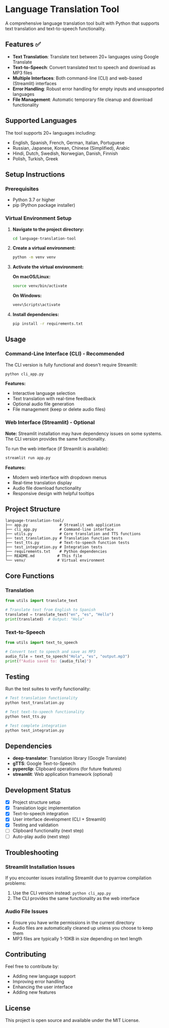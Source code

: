 # Language Translation Tool

A comprehensive language translation tool built with Python that supports text translation and text-to-speech functionality.

## Features ✅

- **Text Translation**: Translate text between 20+ languages using Google Translate
- **Text-to-Speech**: Convert translated text to speech and download as MP3 files
- **Multiple Interfaces**: Both command-line (CLI) and web-based (Streamlit) interfaces
- **Error Handling**: Robust error handling for empty inputs and unsupported languages
- **File Management**: Automatic temporary file cleanup and download functionality

## Supported Languages

The tool supports 20+ languages including:
- English, Spanish, French, German, Italian, Portuguese
- Russian, Japanese, Korean, Chinese (Simplified), Arabic
- Hindi, Dutch, Swedish, Norwegian, Danish, Finnish
- Polish, Turkish, Greek

## Setup Instructions

### Prerequisites
- Python 3.7 or higher
- pip (Python package installer)

### Virtual Environment Setup

1. **Navigate to the project directory:**
   ```bash
   cd language-translation-tool
   ```

2. **Create a virtual environment:**
   ```bash
   python -m venv venv
   ```

3. **Activate the virtual environment:**
   
   **On macOS/Linux:**
   ```bash
   source venv/bin/activate
   ```
   
   **On Windows:**
   ```bash
   venv\Scripts\activate
   ```

4. **Install dependencies:**
   ```bash
   pip install -r requirements.txt
   ```

## Usage

### Command-Line Interface (CLI) - Recommended

The CLI version is fully functional and doesn't require Streamlit:

```bash
python cli_app.py
```

**Features:**
- Interactive language selection
- Text translation with real-time feedback
- Optional audio file generation
- File management (keep or delete audio files)

### Web Interface (Streamlit) - Optional

**Note:** Streamlit installation may have dependency issues on some systems. The CLI version provides the same functionality.

To run the web interface (if Streamlit is available):

```bash
streamlit run app.py
```

**Features:**
- Modern web interface with dropdown menus
- Real-time translation display
- Audio file download functionality
- Responsive design with helpful tooltips

## Project Structure
```
language-translation-tool/
├── app.py              # Streamlit web application
├── cli_app.py          # Command-line interface
├── utils.py            # Core translation and TTS functions
├── test_translation.py # Translation function tests
├── test_tts.py         # Text-to-speech function tests
├── test_integration.py # Integration tests
├── requirements.txt    # Python dependencies
├── README.md          # This file
└── venv/              # Virtual environment
```

## Core Functions

### Translation
```python
from utils import translate_text

# Translate text from English to Spanish
translated = translate_text("en", "es", "Hello")
print(translated)  # Output: "Hola"
```

### Text-to-Speech
```python
from utils import text_to_speech

# Convert text to speech and save as MP3
audio_file = text_to_speech("Hola", "es", "output.mp3")
print(f"Audio saved to: {audio_file}")
```

## Testing

Run the test suites to verify functionality:

```bash
# Test translation functionality
python test_translation.py

# Test text-to-speech functionality
python test_tts.py

# Test complete integration
python test_integration.py
```

## Dependencies
- **deep-translator**: Translation library (Google Translate)
- **gTTS**: Google Text-to-Speech
- **pyperclip**: Clipboard operations (for future features)
- **streamlit**: Web application framework (optional)

## Development Status
- [x] Project structure setup
- [x] Translation logic implementation
- [x] Text-to-speech integration
- [x] User interface development (CLI + Streamlit)
- [x] Testing and validation
- [ ] Clipboard functionality (next step)
- [ ] Auto-play audio (next step)

## Troubleshooting

### Streamlit Installation Issues
If you encounter issues installing Streamlit due to pyarrow compilation problems:
1. Use the CLI version instead: `python cli_app.py`
2. The CLI provides the same functionality as the web interface

### Audio File Issues
- Ensure you have write permissions in the current directory
- Audio files are automatically cleaned up unless you choose to keep them
- MP3 files are typically 1-10KB in size depending on text length

## Contributing

Feel free to contribute by:
- Adding new language support
- Improving error handling
- Enhancing the user interface
- Adding new features

## License

This project is open source and available under the MIT License.
